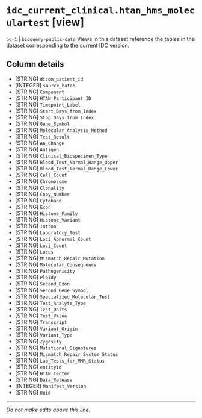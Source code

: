 # `idc_current_clinical.htan_hms_moleculartest` [view]
`bq-1` | `bigquery-public-data`
Views in this dataset reference the tables in the dataset corresponding to the current IDC version.

## Column details
* [STRING]    `dicom_patient_id`
* [INTEGER]   `source_batch`
* [STRING]    `Component`
* [STRING]    `HTAN_Participant_ID`
* [STRING]    `Timepoint_Label`
* [STRING]    `Start_Days_from_Index`
* [STRING]    `Stop_Days_from_Index`
* [STRING]    `Gene_Symbol`
* [STRING]    `Molecular_Analysis_Method`
* [STRING]    `Test_Result`
* [STRING]    `AA_Change`
* [STRING]    `Antigen`
* [STRING]    `Clinical_Biospecimen_Type`
* [STRING]    `Blood_Test_Normal_Range_Upper`
* [STRING]    `Blood_Test_Normal_Range_Lower`
* [STRING]    `Cell_Count`
* [STRING]    `Chromosome`
* [STRING]    `Clonality`
* [STRING]    `Copy_Number`
* [STRING]    `Cytoband`
* [STRING]    `Exon`
* [STRING]    `Histone_Family`
* [STRING]    `Histone_Variant`
* [STRING]    `Intron`
* [STRING]    `Laboratory_Test`
* [STRING]    `Loci_Abnormal_Count`
* [STRING]    `Loci_Count`
* [STRING]    `Locus`
* [STRING]    `Mismatch_Repair_Mutation`
* [STRING]    `Molecular_Consequence`
* [STRING]    `Pathogenicity`
* [STRING]    `Ploidy`
* [STRING]    `Second_Exon`
* [STRING]    `Second_Gene_Symbol`
* [STRING]    `Specialized_Molecular_Test`
* [STRING]    `Test_Analyte_Type`
* [STRING]    `Test_Units`
* [STRING]    `Test_Value`
* [STRING]    `Transcript`
* [STRING]    `Variant_Origin`
* [STRING]    `Variant_Type`
* [STRING]    `Zygosity`
* [STRING]    `Mutational_Signatures`
* [STRING]    `Mismatch_Repair_System_Status`
* [STRING]    `Lab_Tests_for_MMR_Status`
* [STRING]    `entityId`
* [STRING]    `HTAN_Center`
* [STRING]    `Data_Release`
* [INTEGER]   `Manifest_Version`
* [STRING]    `Uuid`

-------------------------------------------------------------------------------
*Do not make edits above this line.*
